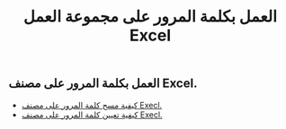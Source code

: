 ﻿---
title: العمل بكلمة المرور على مجموعة العمل Excel
second_title: Aspose.Cells Cloud Documen
linktitle: كلمة المرور
type: docs
url: /ar/workbook/password/
keywords: Working with password an Excel workbook
description: Aspose.Cells Cloud REST API يدعم العمل بكلمة المرور في مصنف Excel. يدعم SDK أنواع لغات التطوير. وهي تشمل Android وC# وGo وJava وNodeJS وPerl وPHP وPython وRuby وswift.
weight: 100
kwords: Excel، Office Cloud، REST API، جدول البيانات، PDF، CSV، Json، Markdwon، العمل مع كلمة المرور في مصنف Excel
---
## العمل بكلمة المرور على مصنف Excel.

- [كيفية مسح كلمة المرور على مصنف Execl.](/cells/ar/workbook/password/clear/)
- [كيفية تعيين كلمة المرور على مصنف Execl.](/cells/ar//workbook/password/modify/)
